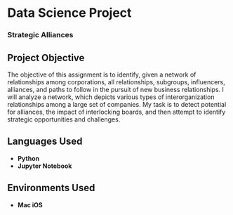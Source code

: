<h1>Data Science Project</h1>

 ### Strategic Alliances

<h2>Project Objective</h2>
The objective of this assignment is to identify, given a network of relationships among corporations, all relationships, subgroups, influencers, alliances, and paths to follow in the pursuit of new business relationships. I will analyze a network, which depicts various types of interorganization relationships among a large set of companies. My task is to detect potential for alliances, the impact of interlocking boards, and then attempt to identify strategic opportunities and challenges.
<br />


<h2>Languages Used</h2>

- <b>Python
- Jupyter Notebook</b> 

<h2>Environments Used </h2>

- <b>Mac iOS</b>



<!--
 ```diff
- text in red
+ text in green
! text in orange
# text in gray
@@ text in purple (and bold)@@
```
--!>
